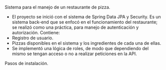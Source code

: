 Sistema para el manejo de un restaurante de pizza.
- El proyecto se inició con el sistema de Spring Data JPA y Security.
Es un sistema back-end que se enfocó en el funcionamiento del restaurante; se realizó como una práctica, para manejo de autenticación y autorización.
Contiene:
- Registro de usuario.
- Pizzas disponibles en el sistema y los ingredientes de cada una de ellas.
- Se implementó una lógica de roles, de modo que dependiendo del mismo se tengan acceso o no a realizar peticiones en la API.

Pasos de instalación.
